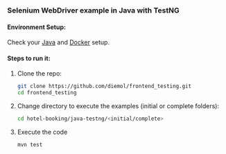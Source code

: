 ### Selenium WebDriver example in Java with TestNG

#### Environment Setup:

Check your [Java](https://github.com/diemol/frontend_testing#java) and [Docker](https://github.com/diemol/frontend_testing#docker) setup.

#### Steps to run it:

1. Clone the repo:

    ```sh
    git clone https://github.com/diemol/frontend_testing.git
    cd frontend_testing
    ```
1. Change directory to execute the examples (initial or complete folders):

    ```sh
    cd hotel-booking/java-testng/<initial/complete>
    ```
1. Execute the code

	```sh
	mvn test
	```



